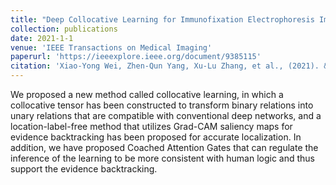 ```yaml
---
title: "Deep Collocative Learning for Immunofixation Electrophoresis Image Analysis"
collection: publications
date: 2021-1-1
venue: 'IEEE Transactions on Medical Imaging'
paperurl: 'https://ieeexplore.ieee.org/document/9385115'
citation: 'Xiao-Yong Wei, Zhen-Qun Yang, Xu-Lu Zhang, et al., (2021). &quot;Deep Collocative Learning for Immunofixation Electrophoresis Image Analysis.&quot; <i>TMI</i>.'
---
```


We proposed a new method called collocative learning, in which a collocative tensor has been constructed to transform binary relations into unary relations that are compatible with conventional deep networks, and a location-label-free method that utilizes Grad-CAM saliency maps for evidence backtracking has been proposed for accurate localization. In addition, we have proposed Coached Attention Gates that can regulate the inference of the learning to be more consistent with human logic and thus support the evidence backtracking.
